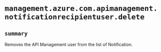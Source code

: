 # `management.azure.com.apimanagement.notificationrecipientuser.delete`

## `summary`
Removes the API Management user from the list of Notification.


